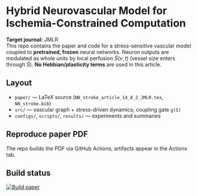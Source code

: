 # Hybrid Neurovascular Model for Ischemia-Constrained Computation

**Target journal:** JMLR  
This repo contains the paper and code for a stress-sensitive vascular model
coupled to **pretrained, frozen** neural networks. Neuron outputs are modulated
as whole units by local perfusion $\widehat{S}(v,t)$ (vessel size enters through $\widehat{S}$).
**No Hebbian/plasticity terms** are used in this article.

## Layout
- `paper/` — LaTeX source (`NN_stroke_article_14_8_2_JMLR.tex`, `NN_stroke.bib`)
- `src/` — vascular graph + stress-driven dynamics; coupling gate `g(S)`
- `configs/`, `scripts/`, `results/` — experiments and summaries

## Reproduce paper PDF
The repo builds the PDF via GitHub Actions; artifacts appear in the Actions tab.

## Build status
[![Build paper](https://github.com/KalinStoyanov/stroke/actions/workflows/paper.yml/badge.svg)](https://github.com/KalinStoyanov/stroke/actions/workflows/paper.yml)
